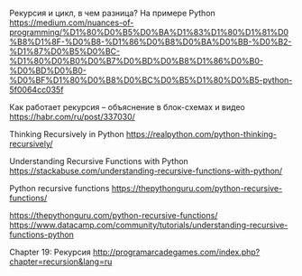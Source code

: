 Рекурсия и цикл, в чем разница? На примере Python
https://medium.com/nuances-of-programming/%D1%80%D0%B5%D0%BA%D1%83%D1%80%D1%81%D0%B8%D1%8F-%D0%B8-%D1%86%D0%B8%D0%BA%D0%BB-%D0%B2-%D1%87%D0%B5%D0%BC-%D1%80%D0%B0%D0%B7%D0%BD%D0%B8%D1%86%D0%B0-%D0%BD%D0%B0-%D0%BF%D1%80%D0%B8%D0%BC%D0%B5%D1%80%D0%B5-python-5f0064cc035f

Как работает рекурсия – объяснение в блок-схемах и видео
https://habr.com/ru/post/337030/

Thinking Recursively in Python
https://realpython.com/python-thinking-recursively/

Understanding Recursive Functions with Python
https://stackabuse.com/understanding-recursive-functions-with-python/

Python recursive functions
https://thepythonguru.com/python-recursive-functions/

https://thepythonguru.com/python-recursive-functions/
https://www.datacamp.com/community/tutorials/understanding-recursive-functions-python

Chapter 19: Рекурсия
http://programarcadegames.com/index.php?chapter=recursion&lang=ru